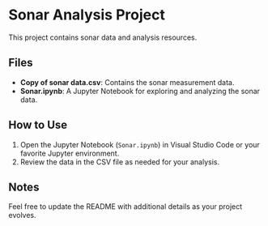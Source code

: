 # Sonar Analysis Project

This project contains sonar data and analysis resources.

## Files

- **Copy of sonar data.csv**: Contains the sonar measurement data.
- **Sonar.ipynb**: A Jupyter Notebook for exploring and analyzing the sonar data.

## How to Use

1. Open the Jupyter Notebook (`Sonar.ipynb`) in Visual Studio Code or your favorite Jupyter environment.
2. Review the data in the CSV file as needed for your analysis.

## Notes

Feel free to update the README with additional details as your project evolves.